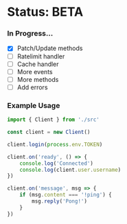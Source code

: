 # Status: BETA

### In Progress...
- [X] Patch/Update methods
- [ ] Ratelimit handler
- [ ] Cache handler
- [ ] More events
- [ ] More methods
- [ ] Add errors

### Example Usage
```typescript
import { Client } from './src'

const client = new Client()

client.login(process.env.TOKEN)

client.on('ready', () => {
    console.log('Connected')
    console.log(client.user.username)
})

client.on('message', msg => {
    if (msg.content === '!ping') {
        msg.reply('Pong!')
    }
})
```